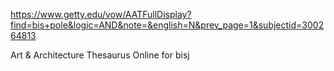


https://www.getty.edu/vow/AATFullDisplay?find=bis+pole&logic=AND&note=&english=N&prev_page=1&subjectid=300264813

Art & Architecture Thesaurus Online for bisj

